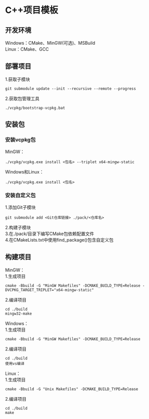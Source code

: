 # C++项目模板  
## 开发环境  
Windows：CMake、MinGW(可选)、MSBuild  
Linux：CMake、GCC  
## 部署项目  
1.获取子模块  
```
git submodule update --init --recursive --remote --progress
```
2.获取包管理工具  
```
./vcpkg/bootstrap-vcpkg.bat
```
## 安装包  
### 安装vcpkg包  
MinGW：  
```
./vcpkg/vcpkg.exe install <包名> --triplet x64-mingw-static
```
Windows和Linux：  
```
./vcpkg/vcpkg.exe install <包名>
```
### 安装自定义包  
1.添加Git子模块  
```
git submodule add <Git仓库链接> ./pack/<仓库名>
```
2.构建子模块  
3.在./pack/目录下编写CMake包依赖配置文件  
4.在CMakeLists.txt中使用find_package()包含自定义包  
## 构建项目  
MinGW：  
1.生成项目  
```
cmake -Bbuild -G "MinGW Makefiles" -DCMAKE_BUILD_TYPE=Release -DVCPKG_TARGET_TRIPLET="x64-mingw-static"
```
2.编译项目  
```
cd ./build
mingw32-make
```
Windows：  
1.生成项目  
```
cmake -Bbuild -G "MinGW Makefiles" -DCMAKE_BUILD_TYPE=Release
```
2.编译项目  
```
cd ./build
使用vs编译
```
Linux：  
1.生成项目  
```
cmake -Bbuild -G "Unix Makefiles" -DCMAKE_BUILD_TYPE=Release
```
2.编译项目  
```
cd ./build
make
```
